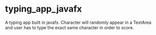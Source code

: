 # typing_app_javafx

A typing app built in javafx. Character will randomly appear in a TextArea and user has to type the exact same character in order to score.
